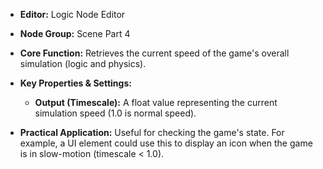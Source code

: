 - **Editor:** Logic Node Editor
    
- **Node Group:** Scene Part 4
    
- **Core Function:** Retrieves the current speed of the game's overall simulation (logic and physics).
    
- **Key Properties & Settings:**
    
    - **Output (Timescale):** A float value representing the current simulation speed (1.0 is normal speed).
        
- **Practical Application:** Useful for checking the game's state. For example, a UI element could use this to display an icon when the game is in slow-motion (timescale < 1.0).